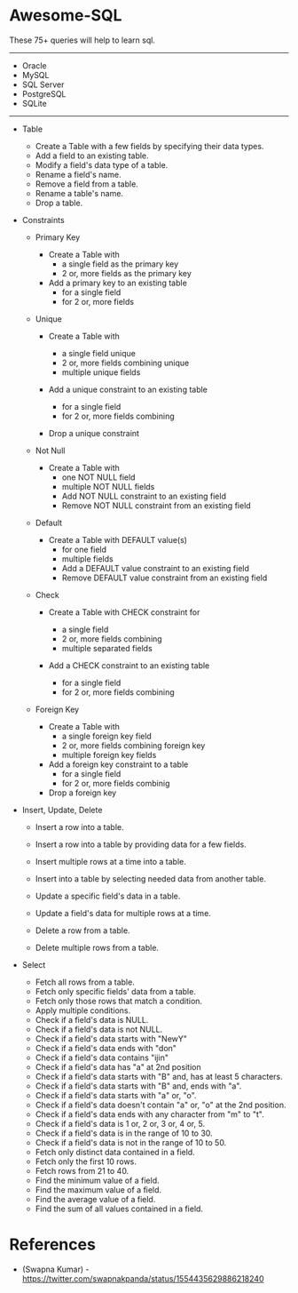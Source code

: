 # Awesome-SQL


These 75+ queries will help to learn sql.

---

- Oracle 
- MySQL 
- SQL Server 
- PostgreSQL 
- SQLite


---

 - Table
   - Create a Table with a few fields by specifying their data types.
   - Add a field to an existing table.
   - Modify a field's data type of a table.
   - Rename a field's name.
   - Remove a field from a table.
   - Rename a table's name.
   - Drop a table.

 - Constraints 
   - Primary Key
     - Create a Table with
       - a single field as the primary key
       - 2 or, more fields as the primary key 
     - Add a primary key to an existing table
       - for a single field
       - for 2 or, more fields 
   - Unique
     - Create a Table with 
       - a single field unique 
       - 2 or, more fields combining unique 
       - multiple unique fields
           
     - Add a unique constraint to an existing table 
         - for a single field 
         - for 2 or, more fields combining 
     - Drop a unique constraint

   - Not Null
     - Create a Table with 
       - one NOT NULL field 
       - multiple NOT NULL fields 
       - Add NOT NULL constraint to an existing field 
       - Remove NOT NULL constraint from an existing field
   - Default 
     - Create a Table with DEFAULT value(s)
       - for one field 
       - multiple fields 
       - Add a DEFAULT value constraint to an existing field 
       - Remove DEFAULT value constraint from an existing field
   - Check 
     - Create a Table with CHECK constraint for 
       - a single field 
       - 2 or, more fields combining 
       - multiple separated fields

     - Add a CHECK constraint to an existing table 
       - for a single field 
       - for 2 or, more fields combining
   - Foreign Key 
     - Create a Table with 
       - a single foreign key field 
       - 2 or, more fields combining foreign key 
       - multiple foreign key fields 
     - Add a foreign key constraint to a table 
       - for a single field 
       - for 2 or, more fields combinig 
     - Drop a foreign key
 - Insert, Update, Delete
   - Insert a row into a table. 
   - Insert a row into a table by providing data for a few fields. 
   - Insert multiple rows at a time into a table. 
   - Insert into a table by selecting needed data from another table.

   - Update a specific field's data in a table.
   - Update a field's data for multiple rows at a time.
   - Delete a row from a table.
   - Delete multiple rows from a table.

 - Select
   - Fetch all rows from a table.
   - Fetch only specific fields' data from a table.
   - Fetch only those rows that match a condition.
   - Apply multiple conditions.
   - Check if a field's data is NULL.
   - Check if a field's data is not NULL.
   - Check if a field's data starts with "NewY"
   - Check if a field's data ends with "don"
   - Check if a field's data contains "ijin"
   - Check if a field's data has "a" at 2nd position 
   - Check if a field's data starts with "B" and, has at least 5 characters.
   - Check if a field's data starts with "B" and, ends with "a".
   - Check if a field's data starts with "a" or, "o".
   - Check if a field's data doesn't contain "a" or, "o" at the 2nd position.
   - Check if a field's data ends with any character from "m" to "t".
   - Check if a field's data is 1 or, 2 or, 3 or, 4 or, 5.
   - Check if a field's data is in the range of 10 to 30.
   - Check if a field's data is not in the range of 10 to 50.
   - Fetch only distinct data contained in a field.
   - Fetch only the first 10 rows.
   - Fetch rows from 21 to 40.
   - Find the minimum value of a field.
   - Find the maximum value of a field.
   - Find the average value of a field.
   - Find the sum of all values contained in a field.

# References

- (Swapna Kumar) - https://twitter.com/swapnakpanda/status/1554435629886218240